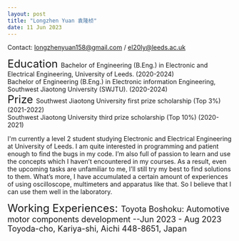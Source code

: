 ```yaml
---
layout: post
title: "Longzhen Yuan 袁隆桢"
date: 11 Jun 2023
---
```


Contact: longzhenyuan158@gmail.com / el20ly@leeds.ac.uk

<font size="5">  
    Education
</font>  
Bachelor of Engineering (B.Eng.) in Electronic and Electrical Engineering, University of Leeds. (2020-2024)<br>
Bachelor of Engineering (B.Eng.) in Electronic information Engineering, Southwest Jiaotong University (SWJTU). (2020-2024)<br>


<font size="5">  
    Prize
</font>  
Southwest Jiaotong University first prize scholarship (Top 3%) (2021-2022)<br>
Southwest Jiaotong University third prize scholarship (Top 10%) (2020-2021)

I'm currently a level 2 student studying Electronic and Electrical Engineering at University of Leeds. I am quite interested in programming and patient enough to find the bugs in my code. I’m also full of passion to learn and use the concepts which I haven’t encountered in my courses. As a result, even the upcoming tasks are unfamiliar to me, I’ll still try my best to find solutions to them. What’s more, I have accumulated a certain amount of experiences of using oscilloscope, multimeters and apparatus like that. So I believe that I can use them well in the laboratory.

<font size="5">  
    Working Experiences:
</font>

<font size="4">  
    Toyota Boshoku:  Automotive motor components development   --Jun 2023 - Aug 2023<br>
    Toyoda-cho, Kariya-shi, Aichi 448-8651, Japan
</font>



